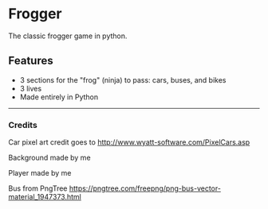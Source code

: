 # Frogger
The classic frogger game in python.


## Features

- 3 sections for the "frog" (ninja) to pass: cars, buses, and bikes
- 3 lives
- Made entirely in Python

----------------------

### Credits

Car pixel art credit goes to http://www.wyatt-software.com/PixelCars.asp

Background made by me

Player made by me

Bus from PngTree https://pngtree.com/freepng/png-bus-vector-material_1947373.html

